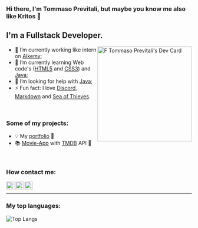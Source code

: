 <!--
**Kritos-dev/Kritos-dev** is a ✨ _special_ ✨ repository because its `README.md` (this file) appears on your GitHub profile.

Here are some ideas to get you started:

- 🔭 I’m currently working on ...
- 🌱 I’m currently learning ...
- 👯 I’m looking to collaborate on ...
- 🤔 I’m looking for help with ...
- 💬 Ask me about ...
- 📫 How to reach me: ...
- 😄 Pronouns: ...
- ⚡ Fun fact: ...
-->

### Hi there, I'm Tommaso Previtali, but maybe you know me also like **Kritos** 👋
## I'm a Fullstack Developer.

<link rel="stylesheet" href="path/to/font-awesome/css/font-awesome.min.css">
<div align="left" >
  
  <a href="https://app.daily.dev/kritosdev" target="_blank">
    <img
      width="256"
      align="right"
      src="https://api.daily.dev/devcards/v2/YSHWsx54wVorho3eZl8dg.png?type=default&r=91o"
      alt="F Tommaso Previtali's Dev Card"
    />
  </a>

- 🔭 I’m currently working like intern on [Alkemy](https://www.alkemy.com/);
- 🌱 I’m currently learning Web code's ([HTML5](https://www.w3schools.com/Html/) and [CSS3](https://www.w3schools.com/css/)) and [Java](https://www.java.com/);
- 🤔 I’m looking for help with [Java](https://www.java.com/);
- ⚡ Fun fact: I love [Discord](https://www.discord.com/), [Markdown](https://www.markdownguide.org/) and [Sea of Thieves](https://seaofthieves.com/).
<br/>

### Some of my projects:
- 💡 My [portfolio](https://github.com/Kritos-dev/portfolio) 🔄️
- 📚 [Movie-App](https://jolly-field-0ad455f03.4.azurestaticapps.net/) with [TMDB](https://www.themoviedb.org/) API 🔄️
<br/>

### How contact me:
[<img align="left" alt="Kritos-dev | Mail" width="22px" style="fill: red;" src="https://github.com/user-attachments/assets/fe7ffe14-65eb-49ae-96e4-424b774c1316" />][mailto]
[<img align="left" alt="Kritos-dev | LinkedIn" width="22px" src="https://github.com/user-attachments/assets/80653293-004d-4084-b219-5050aac1ba48" />][linkedin]
[<img align="left" alt="Kritos-dev | Discord" width="22px" src="https://github.com/user-attachments/assets/63174c1f-fd1b-4f7f-9b7d-1fd6a25ab48a" />][discord]
</div>
<br/>

---
### My top languages:
![Top Langs](https://github-readme-stats.vercel.app/api/top-langs/?username=Kritos-dev&layout=compact)
<!-- ![Github stats](https://github-readme-stats.vercel.app/api?username=Kritos-dev&theme=highcontrast&show_icons=true&count_private=true) [STATS PROFILE]-->


[mailto]: mailto:frawolf@outlook.it
[linkedin]: https://www.linkedin.com/in/f-tommaso-previtali/
[discord]: https://discord.com/users/454672604268331042
